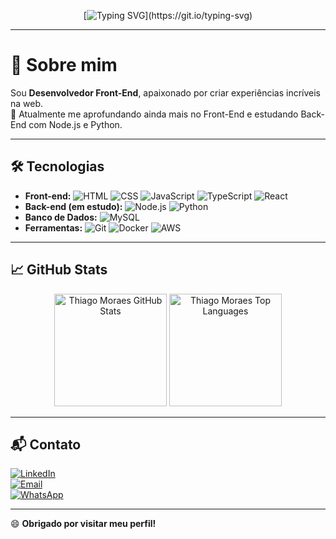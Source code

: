 <div align="center">
  
[![Typing SVG](https://readme-typing-svg.herokuapp.com/?color=61dafb&size=30&center=true&vCenter=true&width=1000&lines=Olá,+eu+sou+Thiago+Moraes!;Desenvolvedor+Front-End;Amo+Tecnologia+e+Desafios!)](https://git.io/typing-svg)

</div>

---

# 👋 Sobre mim

Sou **Desenvolvedor Front-End**, apaixonado por criar experiências incríveis na web.  
🎯 Atualmente me aprofundando ainda mais no Front-End e estudando Back-End com Node.js e Python.

---

## 🛠️ Tecnologias

- **Front-end:** ![HTML](https://img.shields.io/badge/HTML5-E34F26?style=flat&logo=html5&logoColor=white) ![CSS](https://img.shields.io/badge/CSS3-1572B6?style=flat&logo=css3&logoColor=white) ![JavaScript](https://img.shields.io/badge/JavaScript-F7DF1E?style=flat&logo=javascript&logoColor=black) ![TypeScript](https://img.shields.io/badge/TypeScript-007ACC?style=flat&logo=typescript&logoColor=white) ![React](https://img.shields.io/badge/React-61DAFB?style=flat&logo=react&logoColor=black)  
- **Back-end (em estudo):** ![Node.js](https://img.shields.io/badge/Node.js-339933?style=flat&logo=node.js&logoColor=white) ![Python](https://img.shields.io/badge/Python-3776AB?style=flat&logo=python&logoColor=white)  
- **Banco de Dados:** ![MySQL](https://img.shields.io/badge/MySQL-4479A1?style=flat&logo=mysql&logoColor=white)  
- **Ferramentas:** ![Git](https://img.shields.io/badge/Git-F05032?style=flat&logo=git&logoColor=white) ![Docker](https://img.shields.io/badge/Docker-2496ED?style=flat&logo=docker&logoColor=white) ![AWS](https://img.shields.io/badge/AWS-232F3E?style=flat&logo=amazon-aws&logoColor=white)

---

## 📈 GitHub Stats

<div align="center">
  <img height="180em" src="https://github-readme-stats.vercel.app/api?username=ThiagoMoraes97&show_icons=true&theme=tokyonight&include_all_commits=true&locale=pt-br" alt="Thiago Moraes GitHub Stats"/>
  <img height="180em" src="https://github-readme-stats.vercel.app/api/top-langs/?username=ThiagoMoraes97&layout=compact&theme=tokyonight&langs_count=8" alt="Thiago Moraes Top Languages"/>
</div>

---

## 📬 Contato

[![LinkedIn](https://img.shields.io/badge/LinkedIn-0A66C2?style=flat&logo=linkedin&logoColor=white)](https://www.linkedin.com/in/thiagomoraes97)  
[![Email](https://img.shields.io/badge/Email-D14836?style=flat&logo=gmail&logoColor=white)](mailto:thiagomottamoraes@gmail.com)  
[![WhatsApp](https://img.shields.io/badge/WhatsApp-25D366?style=flat&logo=whatsapp&logoColor=white)](https://wa.me/+5521991446493)

---

😄 **Obrigado por visitar meu perfil!**
